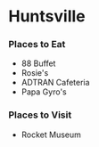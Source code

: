 # Huntsville

### Places to Eat
- 88 Buffet
- Rosie's
- ADTRAN Cafeteria
- Papa Gyro's

### Places to Visit
- Rocket Museum

